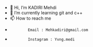 - 👋 Hi, I’m KADIRI Mehdi
- 🌱 I’m currently learning git and c++
- 📫 How to reach me 
-             Email : Mehkadiri@gmail.com
-             Instagram : Yvng.medi
